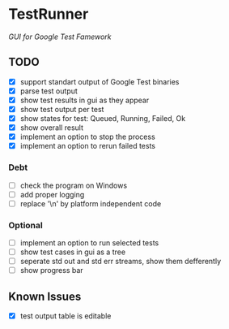 # TestRunner
_GUI for Google Test Famework_

## TODO
 - [x] support standart output of Google Test binaries
  - [x] parse test output
  - [x] show test results in gui as they appear
  - [x] show test output per test
 - [x] show states for test: Queued, Running, Failed, Ok
 - [x] show overall result
 - [x] implement an option to stop the process
 - [x] implement an option to rerun failed tests

### Debt
 - [ ] check the program on Windows
 - [ ] add proper logging
 - [ ] replace '\n' by platform independent code

### Optional
 - [ ] implement an option to run selected tests
 - [ ] show test cases in gui as a tree
 - [ ] seperate std out and std err streams, show them defferently
 - [ ] show progress bar

## Known Issues
 - [x] test output table is editable

